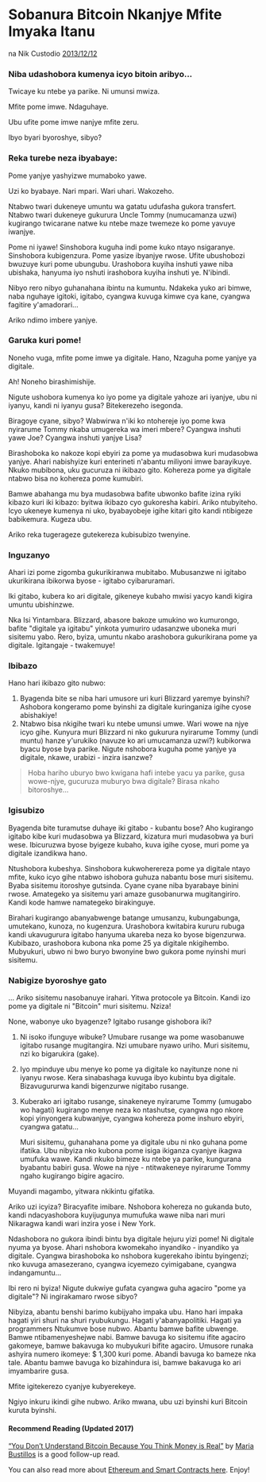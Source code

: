 # Sobanura Bitcoin Nkanjye Mfite Imyaka Itanu

na Nik Custodio [2013/12/12](https://www.freecodecamp.org/news/explain-bitcoin-like-im-five-73b4257ac833/)

<LanguageDropdown/>

### Niba udashobora kumenya icyo bitoin aribyo...

Twicaye ku ntebe ya parike. Ni umunsi mwiza.

Mfite pome imwe. Ndaguhaye.

Ubu ufite pome imwe nanjye mfite zeru.

Ibyo byari byoroshye, sibyo?

### Reka turebe neza ibyabaye:

Pome yanjye yashyizwe mumaboko yawe.

Uzi ko byabaye. Nari mpari. Wari uhari. Wakozeho.

Ntabwo twari dukeneye umuntu wa gatatu udufasha gukora transfert. Ntabwo twari
dukeneye gukurura Uncle Tommy (numucamanza uzwi) kugirango twicarane natwe
ku ntebe maze twemeze ko pome yavuye iwanjye.

Pome ni iyawe! Sinshobora kuguha indi pome kuko ntayo nsigaranye. Sinshobora
kubigenzura. Pome yasize ibyanjye rwose. Ufite ubushobozi bwuzuye kuri pome
ubungubu. Urashobora kuyiha inshuti yawe niba ubishaka, hanyuma iyo nshuti
irashobora kuyiha inshuti ye. N'ibindi.

Nibyo rero nibyo guhanahana ibintu na kumuntu. Ndakeka yuko ari bimwe, naba
nguhaye igitoki, igitabo, cyangwa kuvuga kimwe cya kane, cyangwa fagitire
y'amadorari...

Ariko ndimo imbere yanjye.

### Garuka kuri pome!

Noneho vuga, mfite pome imwe ya digitale. Hano, Nzaguha pome yanjye ya digitale.

Ah! Noneho birashimishije.

Nigute ushobora kumenya ko iyo pome ya digitale yahoze ari iyanjye, ubu ni iyanyu,
kandi ni iyanyu gusa? Bitekerezeho isegonda.

Biragoye cyane, sibyo? Wabwirwa n'iki ko ntohereje iyo pome kwa nyirarume Tommy
nkaba umugereka wa imeri mbere? Cyangwa inshuti yawe Joe? Cyangwa inshuti
yanjye Lisa?

Birashoboka ko nakoze kopi ebyiri za pome ya mudasobwa kuri mudasobwa yanjye.
Ahari nabishyize kuri enterineti n'abantu miliyoni imwe barayikuye.
Nkuko mubibona, uku gucuruza ni ikibazo gito. Kohereza pome ya digitale ntabwo
bisa no kohereza pome kumubiri.

Bamwe abahanga mu bya mudasobwa bafite ubwonko bafite izina ryiki kibazo kuri
iki kibazo: byitwa ikibazo cyo gukoresha kabiri. Ariko ntubyiteho. Icyo ukeneye
kumenya ni uko, byabayobeje igihe kitari gito kandi ntibigeze babikemura.
Kugeza ubu.

Ariko reka tugerageze gutekereza kubisubizo twenyine.

### Inguzanyo

Ahari izi pome zigomba gukurikiranwa mubitabo. Mubusanzwe ni igitabo ukurikirana
ibikorwa byose - igitabo cyibaruramari.

Iki gitabo, kubera ko ari digitale, gikeneye kubaho mwisi yacyo kandi kigira umuntu
ubishinzwe.

Nka Isi Yintambara. Blizzard, abasore bakoze umukino wo kumurongo, bafite
"digitale ya igitabu" yinkota yumuriro udasanzwe uboneka muri sisitemu yabo. Rero,
byiza, umuntu nkabo arashobora gukurikirana pome ya digitale. Igitangaje -
twakemuye!

### Ibibazo

Hano hari ikibazo gito nubwo:

1. Byagenda bite se niba hari umusore uri kuri Blizzard yaremye byinshi?
Ashobora kongeramo pome byinshi za digitale kuringaniza igihe cyose
abishakiye!
2. Ntabwo bisa nkigihe twari ku ntebe umunsi umwe. Wari wowe na njye icyo
gihe. Kunyura muri Blizzard ni nko gukurura nyirarume Tommy (undi muntu)
hanze y'urukiko (navuze ko ari umucamanza uzwi?) kubikorwa byacu byose
bya parike. Nigute nshobora kuguha pome yanjye ya digitale, nkawe, urabizi -
inzira isanzwe?

> Hoba hariho uburyo bwo kwigana hafi intebe yacu ya parike, gusa wowe-njye, gucuruza muburyo bwa digitale? Birasa nkaho bitoroshye...

### Igisubizo

Byagenda bite turamutse duhaye iki gitabo - kubantu bose? Aho kugirango igitabo
kibe kuri mudasobwa ya Blizzard, kizatura muri mudasobwa ya buri wese. Ibicuruzwa
byose byigeze kubaho, kuva igihe cyose, muri pome ya digitale izandikwa hano.

Ntushobora kubeshya. Sinshobora kukwoherereza pome ya digitale ntayo mfite,
kuko icyo gihe ntabwo ishobora guhuza nabantu bose muri sisitemu. Byaba sisitemu
itoroshye gutsinda. Cyane cyane niba byarabaye binini rwose. Amategeko ya sisitemu
yari amaze gusobanurwa mugitangiriro. Kandi kode hamwe namategeko birakinguye.

Birahari kugirango abanyabwenge batange umusanzu, kubungabunga, umutekano,
kunoza, no kugenzura. Urashobora kwitabira kururu rubuga kandi ukavugurura
igitabo hanyuma ukareba neza ko byose bigenzurwa. Kubibazo, urashobora kubona
nka pome 25 ya digitale nkigihembo. Mubyukuri, ubwo ni bwo buryo bwonyine bwo
gukora pome nyinshi muri sisitemu.

### Nabigize byoroshye gato

... Ariko sisitemu nasobanuye irahari. Yitwa protocole ya Bitcoin. Kandi izo pome ya
digitale ni "Bitcoin" muri sisitemu. Nziza!

None, wabonye uko byagenze? Igitabo rusange gishobora iki?

1. Ni isoko ifunguye wibuke? Umubare rusange wa pome wasobanuwe igitabo
rusange mugitangira. Nzi umubare nyawo uriho. Muri sisitemu, nzi ko
bigarukira (gake).
2. Iyo mpinduye ubu menye ko pome ya digitale ko nayitunze none ni iyanyu
rwose. Kera sinabashaga kuvuga ibyo kubintu bya digitale. Bizavugururwa
kandi bigenzurwe nigitabo rusange.
3. Kuberako ari igitabo rusange, sinakeneye nyirarume Tommy (umugabo wo
hagati) kugirango menye neza ko ntashutse, cyangwa ngo nkore kopi
yinyongera kubwanjye, cyangwa kohereza pome inshuro ebyiri, cyangwa
gatatu...

    Muri sisitemu, guhanahana pome ya digitale ubu ni nko guhana pome ifatika. Ubu nibyiza nko kubona pome isiga ikiganza cyanjye ikagwa umufuka wawe. Kandi nkuko bimeze ku ntebe ya parike, kungurana byabantu babiri gusa. Wowe na njye - ntitwakeneye nyirarume Tommy ngaho kugirango bigire agaciro.

Muyandi magambo, yitwara nkikintu gifatika. 

Ariko uzi icyiza? Biracyafite imibare.
Nshobora kohereza no gukanda buto, kandi ndacyashobora kuyijugunya mumufuka
wawe niba nari muri Nikaragwa kandi wari inzira yose i New York.

Ndashobora no gukora ibindi bintu bya digitale hejuru yizi pome! Ni digitale nyuma
ya byose. Ahari nshobora kwomekaho inyandiko - inyandiko ya digitale. Cyangwa
birashoboka ko nshobora kugerekaho ibintu byingenzi; nko kuvuga amasezerano,
cyangwa icyemezo cyimigabane, cyangwa indangamuntu...

Ibi rero ni byiza! Nigute dukwiye gufata cyangwa guha agaciro "pome ya digitale"?
Ni ingirakamaro rwose sibyo?

Nibyiza, abantu benshi barimo kubijyaho impaka ubu. Hano hari impaka hagati yiri
shuri na shuri ryubukungu. Hagati y'abanyapolitiki. Hagati ya programmers
Ntukumve bose nubwo. Abantu bamwe bafite ubwenge. Bamwe ntibamenyeshejwe
nabi. Bamwe bavuga ko sisitemu ifite agaciro gakomeye, bamwe bakavuga ko
mubyukuri bifite agaciro. Umusore runaka ashyira numero ikomeye: $ 1,300 kuri
pome. Abandi bavuga ko bameze nka tale. Abantu bamwe bavuga ko bizahindura isi,
bamwe bakavuga ko ari imyambarire gusa.

Mfite igitekerezo cyanjye kubyerekeye.

Ngiyo inkuru ikindi gihe nubwo. Ariko mwana, ubu uzi byinshi kuri Bitcoin kuruta
byinshi.

#### Recommend Reading (Updated 2017)

[“You Don’t Understand Bitcoin Because You Think Money is Real”](https://medium.com/@mariabustillos/you-dont-understand-bitcoin-because-you-think-money-is-real-5aef45b8e952?source=linkShare-2d6f142ff3cc-1512362100) by [Maria Bustillos](https://www.freecodecamp.org/news/explain-bitcoin-like-im-five-73b4257ac833/undefined) is a good follow-up read.

You can also read more about [Ethereum and Smart Contracts here](https://medium.freecodecamp.org/smart-contracts-for-dummies-a1ba1e0b9575?source=linkShare-2d6f142ff3cc-1512086124). Enjoy!